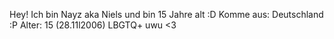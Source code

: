Hey! Ich bin Nayz aka Niels und bin 15 Jahre alt :D
Komme aus: Deutschland :P
Alter: 15 (28.11l2006)
LBGTQ+
uwu <3
